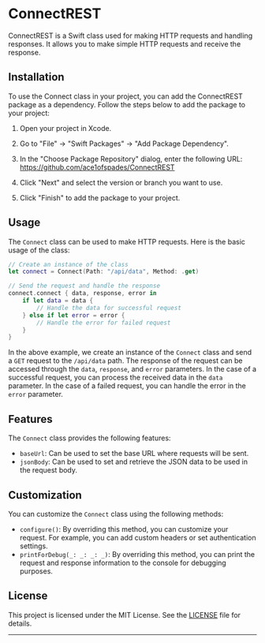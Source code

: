 # ConnectREST

ConnectREST is a Swift class used for making HTTP requests and handling responses. It allows you to make simple HTTP requests and receive the response.

## Installation

To use the Connect class in your project, you can add the ConnectREST package as a dependency. Follow the steps below to add the package to your project:

1. Open your project in Xcode.

2. Go to "File" -> "Swift Packages" -> "Add Package Dependency".

3. In the "Choose Package Repository" dialog, enter the following URL: https://github.com/ace1ofspades/ConnectREST

4. Click "Next" and select the version or branch you want to use.

5. Click "Finish" to add the package to your project.

## Usage

The `Connect` class can be used to make HTTP requests. Here is the basic usage of the class:

```swift
// Create an instance of the class
let connect = Connect(Path: "/api/data", Method: .get)

// Send the request and handle the response
connect.connect { data, response, error in
    if let data = data {
        // Handle the data for successful request
    } else if let error = error {
        // Handle the error for failed request
    }
}
```

In the above example, we create an instance of the `Connect` class and send a `GET` request to the `/api/data` path. The response of the request can be accessed through the `data`, `response`, and `error` parameters. In the case of a successful request, you can process the received data in the `data` parameter. In the case of a failed request, you can handle the error in the `error` parameter.

## Features

The `Connect` class provides the following features:

- `baseUrl`: Can be used to set the base URL where requests will be sent.
- `jsonBody`: Can be used to set and retrieve the JSON data to be used in the request body.

## Customization

You can customize the `Connect` class using the following methods:

- `configure()`: By overriding this method, you can customize your request. For example, you can add custom headers or set authentication settings.
- `printForDebug(_: _: _: _)`: By overriding this method, you can print the request and response information to the console for debugging purposes.

## License

This project is licensed under the MIT License. See the [LICENSE](LICENSE) file for details.

---
